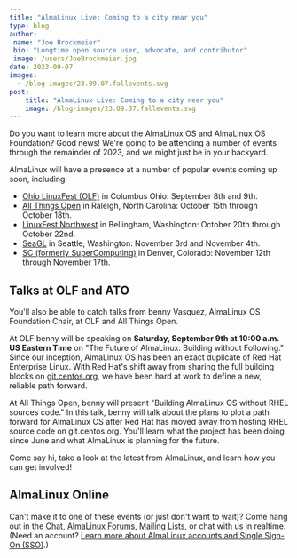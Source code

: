 ```yaml
---
title: "AlmaLinux Live: Coming to a city near you"
type: blog
author: 
 name: "Joe Brockmeier"
 bio: "Longtime open source user, advocate, and contributor"
 image: /users/JoeBrockmeier.jpg
date: 2023-09-07
images:
  - /blog-images/23.09.07.fallevents.svg
post: 
    title: "AlmaLinux Live: Coming to a city near you"
    image: /blog-images/23.09.07.fallevents.svg
---
```


Do you want to learn more about the AlmaLinux OS and AlmaLinux OS Foundation? Good news! We're going to be attending a number of events through the remainder of 2023, and we might just be in your backyard. 

AlmaLinux will have a presence at a number of popular events coming up soon, including:

 * [Ohio LinuxFest (OLF)](https://olfconference.org/) in Columbus Ohio: September 8th and 9th.
 * [All Things Open](https://allthingsopen.org/) in Raleigh, North Carolina: October 15th through October 18th.
 * [LinuxFest Northwest](https://linuxfestnorthwest.org/) in Bellingham, Washington: October 20th through October 22nd. 
 * [SeaGL](https://seagl.org/) in Seattle, Washington: November 3rd and November 4th.
 * [SC (formerly SuperComputing)](https://supercomputing.org/) in Denver, Colorado: November 12th through November 17th. 

## Talks at OLF and ATO

You'll also be able to catch talks from benny Vasquez, AlmaLinux OS Foundation Chair, at OLF and All Things Open. 

At OLF benny will be speaking on **Saturday, September 9th at 10:00 a.m. US Eastern Time** on "The Future of AlmaLinux: Building without Following." Since our inception, AlmaLinux OS has been an exact duplicate of Red Hat Enterprise Linux. With Red Hat's shift away from sharing the full building blocks on [git.centos.org](https://git.centos.org/), we have been hard at work to define a new, reliable path forward.

At All Things Open, benny will present "Building AlmaLinux OS without RHEL sources code." In this talk, benny will talk about the plans to plot a path forward for AlmaLinux OS after Red Hat has moved away from hosting RHEL source code on git.centos.org. You'll learn what the project has been doing since June and what AlmaLinux is planning for the future. 

Come say hi, take a look at the latest from AlmaLinux, and learn how you can get involved! 

## AlmaLinux Online

Can't make it to one of these events (or just don't want to wait)? Come hang out in the [Chat](https://chat.almalinux.org), [AlmaLinux Forums](https://forums.almalinux.org/), [Mailing Lists](https://lists.almalinux.org/mailman3/lists/), or chat with us in realtime. (Need an account? [Learn more about AlmaLinux accounts and Single Sign-On (SSO)](https://almalinux.org/blog/almalinux-accounts-launch/).)
